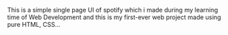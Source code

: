 This is a simple single page UI of spotify which i made during my learning time of Web Development and this is my first-ever web project made using pure HTML, CSS...
